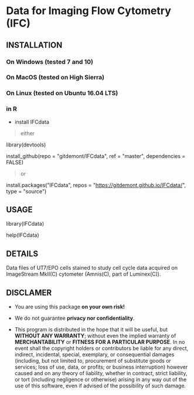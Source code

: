 # Data for Imaging Flow Cytometry (IFC)

## INSTALLATION

### On Windows (tested 7 and 10)

### On MacOS (tested on High Sierra)

### On Linux (tested on Ubuntu 16.04 LTS)

### in R

- install IFCdata

> either

library(devtools)

install_github(repo = "gitdemont/IFCdata", ref = "master", dependencies = FALSE)

> or

install.packages("IFCdata", repos = "https://gitdemont.github.io/IFCdata/", type = "source")

## USAGE

library(IFCdata)

help(IFCdata)

## DETAILS

Data files of UT7/EPO cells stained to study cell cycle data acquired on ImageStream MkII(C) cytometer (Amnis(C), part of Luminex(C)). 

## DISCLAMER

- You are using this package **on your own risk!**

- We do not guarantee **privacy nor confidentiality**.

- This program is distributed in the hope that it will be useful, but **WITHOUT ANY WARRANTY**; without even the implied warranty of **MERCHANTABILITY** or **FITNESS FOR A PARTICULAR PURPOSE**. In no event shall the copyright holders or contributors be liable for any direct, indirect, incidental, special, exemplary, or consequential damages (including, but not limited to, procurement of substitute goods or services; loss of use, data, or profits; or business interruption) however caused and on any theory of liability, whether in contract, strict liability, or tort (including negligence or otherwise) arising in any way out of the use of this software, even if advised of the possibility of such damage.
